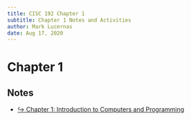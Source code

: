 ```yaml
---
title: CISC 192 Chapter 1
subtitle: Chapter 1 Notes and Activities
author: Mark Lucernas
date: Aug 17, 2020
---
```



# Chapter 1

## Notes

- [↪ Chapter 1: Introduction to Computers and Programming](notes)

